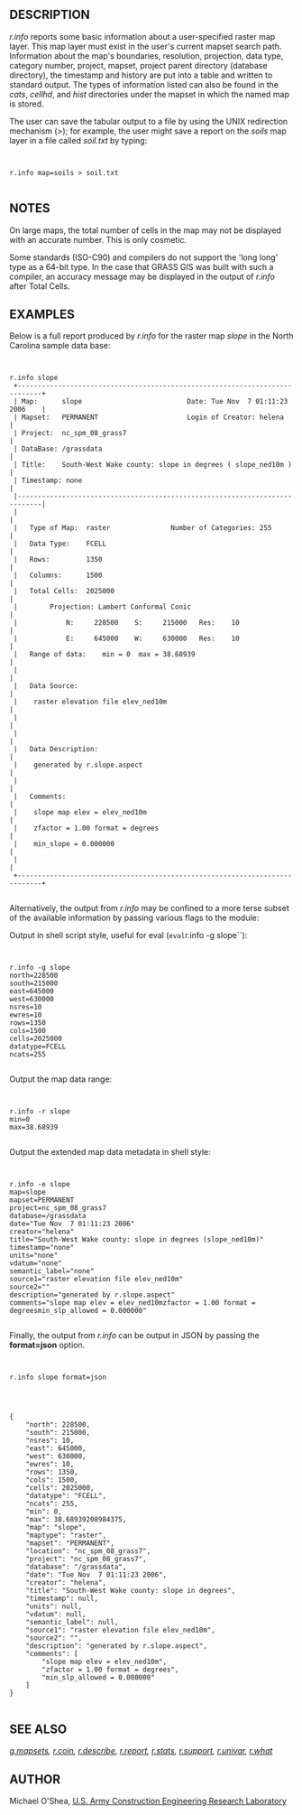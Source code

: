 
## DESCRIPTION

*r.info* reports some basic information about a
user-specified raster map layer. This map layer must exist
in the user's current mapset search path. Information
about the map's boundaries, resolution, projection, data
type, category number, project, mapset,
project parent directory (database directory),
the timestamp and history are put into a table and written to standard
output. The types of information listed can also be found
in the *cats*, *cellhd*, and *hist*
directories under the mapset in which the named map is
stored.

The user can save the tabular output to a file
by using the UNIX redirection mechanism (>); for example, the user
might save a report on the *soils* map layer in a file called
*soil.txt* by typing:

```


r.info map=soils > soil.txt


```

## NOTES

On large maps, the total number of cells in the map may not be displayed
with an accurate number. This is only cosmetic.

Some standards (ISO-C90) and compilers do not support the 'long long' type
as a 64-bit type. In the case that GRASS GIS was built with such a compiler,
an accuracy message may be displayed in the output of *r.info*
after Total Cells.

## EXAMPLES

Below is a full report produced by *r.info* for the raster map
*slope* in the North Carolina sample data base:

```


r.info slope
 +----------------------------------------------------------------------------+
 | Map:      slope                          Date: Tue Nov  7 01:11:23 2006    |
 | Mapset:   PERMANENT                      Login of Creator: helena          |
 | Project:  nc_spm_08_grass7                                                 |
 | DataBase: /grassdata                                                       |
 | Title:    South-West Wake county: slope in degrees ( slope_ned10m )        |
 | Timestamp: none                                                            |
 |----------------------------------------------------------------------------|
 |                                                                            |
 |   Type of Map:  raster               Number of Categories: 255             |
 |   Data Type:    FCELL                                                      |
 |   Rows:         1350                                                       |
 |   Columns:      1500                                                       |
 |   Total Cells:  2025000                                                    |
 |        Projection: Lambert Conformal Conic                                 |
 |            N:     228500    S:     215000   Res:    10                     |
 |            E:     645000    W:     630000   Res:    10                     |
 |   Range of data:    min = 0  max = 38.68939                                |
 |                                                                            |
 |   Data Source:                                                             |
 |    raster elevation file elev_ned10m                                       |
 |                                                                            |
 |                                                                            |
 |   Data Description:                                                        |
 |    generated by r.slope.aspect                                             |
 |                                                                            |
 |   Comments:                                                                |
 |    slope map elev = elev_ned10m                                            |
 |    zfactor = 1.00 format = degrees                                         |
 |    min_slope = 0.000000                                                    |
 |                                                                            |
 +----------------------------------------------------------------------------+


```

Alternatively, the output from *r.info* may be confined to a more terse
subset of the available information by passing various flags to the module:

Output in shell script style, useful for eval (`eval`r.info -g slope``):

```


r.info -g slope
north=228500
south=215000
east=645000
west=630000
nsres=10
ewres=10
rows=1350
cols=1500
cells=2025000
datatype=FCELL
ncats=255


```

Output the map data range:

```


r.info -r slope
min=0
max=38.68939


```

Output the extended map data metadata in shell style:

```


r.info -e slope
map=slope
mapset=PERMANENT
project=nc_spm_08_grass7
database=/grassdata
date="Tue Nov  7 01:11:23 2006"
creator="helena"
title="South-West Wake county: slope in degrees (slope_ned10m)"
timestamp="none"
units="none"
vdatum="none"
semantic_label="none"
source1="raster elevation file elev_ned10m"
source2=""
description="generated by r.slope.aspect"
comments="slope map elev = elev_ned10mzfactor = 1.00 format = degreesmin_slp_allowed = 0.000000"


```

Finally, the output from *r.info* can be output in JSON by passing the **format=json** option.

```


r.info slope format=json


```

```


{
    "north": 228500,
    "south": 215000,
    "nsres": 10,
    "east": 645000,
    "west": 630000,
    "ewres": 10,
    "rows": 1350,
    "cols": 1500,
    "cells": 2025000,
    "datatype": "FCELL",
    "ncats": 255,
    "min": 0,
    "max": 38.68939208984375,
    "map": "slope",
    "maptype": "raster",
    "mapset": "PERMANENT",
    "location": "nc_spm_08_grass7",
    "project": "nc_spm_08_grass7",
    "database": "/grassdata",
    "date": "Tue Nov  7 01:11:23 2006",
    "creator": "helena",
    "title": "South-West Wake county: slope in degrees",
    "timestamp": null,
    "units": null,
    "vdatum": null,
    "semantic_label": null,
    "source1": "raster elevation file elev_ned10m",
    "source2": "",
    "description": "generated by r.slope.aspect",
    "comments": [
        "slope map elev = elev_ned10m",
        "zfactor = 1.00 format = degrees",
        "min_slp_allowed = 0.000000"
    ]
}


```

## SEE ALSO

*[g.mapsets](g.mapsets.html),
[r.coin](r.coin.html),
[r.describe](r.describe.html),
[r.report](r.report.html),
[r.stats](r.stats.html),
[r.support](r.support.html),
[r.univar](r.univar.html),
[r.what](r.what.html)*

## AUTHOR

Michael O'Shea,
[U.S. Army Construction Engineering Research Laboratory](http://www.cecer.army.mil/)
